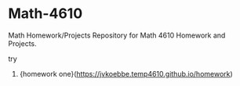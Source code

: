 # Math-4610
Math Homework/Projects
Repository for Math 4610 Homework and Projects.


try
1. {homework one}(https://jvkoebbe.temp4610.github.io/homework)
